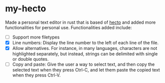 # my-hecto
Made a personal text editor in rust that is based of [hecto](https://www.flenker.blog/) and added more functionalities for personal use. Functionalities added include:

- [ ] Support more filetypes
- [x] Line numbers: Display the line number to the left of each line of the file.
- [x] Allow alternatives. For instance, in many languages, characters are not highlighted separately, but instead, strings can be delimited with single or  double quotes.
- [ ] Copy and paste: Give the user a way to select text, and then copy the selected text when they press Ctrl-C, and let them paste the copied text when they press Ctrl-V.
